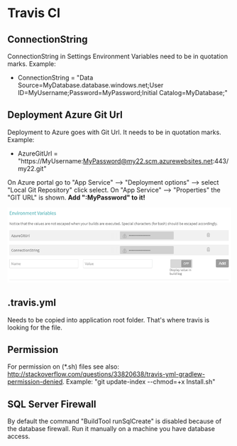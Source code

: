 # Travis CI

## ConnectionString
ConnectionString in Settings Environment Variables need to be in quotation marks. Example:
* ConnectionString = "Data Source=MyDatabase.database.windows.net;User ID=MyUsername;Password=MyPassword;Initial Catalog=MyDatabase;"

## Deployment Azure Git Url
Deployment to Azure goes with Git Url. It needs to be in quotation marks. Example:
* AzureGitUrl = "https://MyUsername:MyPassword@my22.scm.azurewebsites.net:443/my22.git"

On Azure portal go to "App Service" --> "Deployment options" --> select "Local Git Repository" click select. On "App Service" --> "Properties" the "GIT URL" is shown. **Add ":MyPassword" to it!**

![TravisCI](https://github.com/WorkplaceX/Framework/blob/master/Doc/TravisEnvironment.png)

## .travis.yml
Needs to be copied into application root folder. That's where travis is looking for the file.

## Permission
For permission on (*.sh) files see also: http://stackoverflow.com/questions/33820638/travis-yml-gradlew-permission-denied. Example: "git update-index --chmod=+x Install.sh"

## SQL Server Firewall
By default the command "BuildTool runSqlCreate" is disabled because of the database firewall. Run it manually on a machine you have database access.

